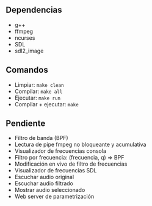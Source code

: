 ## Dependencias

-  g++
-  ffmpeg
-  ncurses
-  SDL
-  sdl2_image

## Comandos

-  Limpiar: `make clean`
-  Compilar: `make all`
-  Ejecutar: `make run`
-  Compilar + ejecutar: `make`

## Pendiente

-  Filtro de banda (BPF)
-  Lectura de pipe fmpeg no bloqueante y acumulativa
-  Visualizador de frecuencias consola
-  Filtro por frecuencia: (frecuencia, q) => BPF
-  Modificación en vivo de filtro de frecuencias
-  Visualizador de frecuencias SDL
-  Escuchar audio original
-  Escuchar audio filtrado
-  Mostrar audio seleccionado
-  Web server de parametrización
